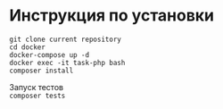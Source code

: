 <h1>Инструкция по установки</h1>

```
git clone current repository
cd docker
docker-compose up -d
docker exec -it task-php bash
composer install
```

Запуск тестов 
<br>
```composer tests```





